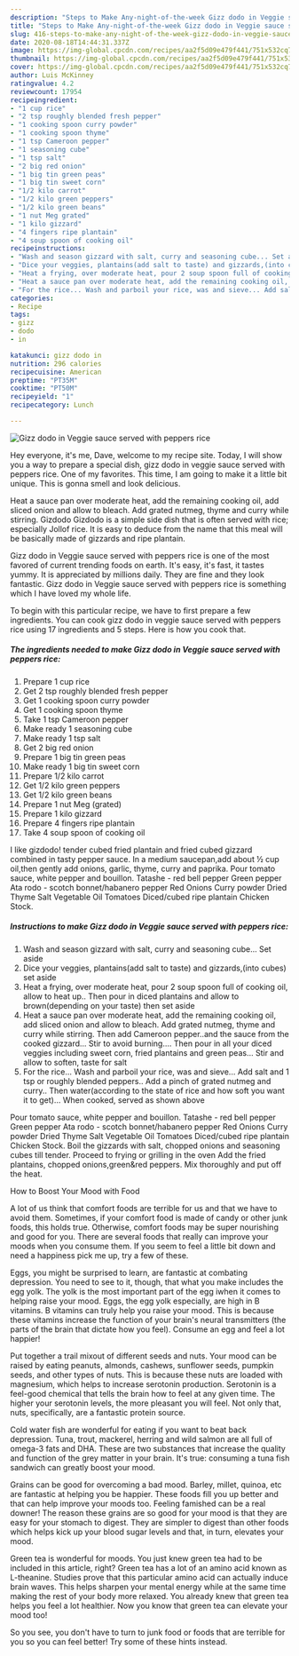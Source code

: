 ```yaml
---
description: "Steps to Make Any-night-of-the-week Gizz dodo in Veggie sauce served with peppers rice"
title: "Steps to Make Any-night-of-the-week Gizz dodo in Veggie sauce served with peppers rice"
slug: 416-steps-to-make-any-night-of-the-week-gizz-dodo-in-veggie-sauce-served-with-peppers-rice
date: 2020-08-18T14:44:31.337Z
image: https://img-global.cpcdn.com/recipes/aa2f5d09e479f441/751x532cq70/gizz-dodo-in-veggie-sauce-served-with-peppers-rice-recipe-main-photo.jpg
thumbnail: https://img-global.cpcdn.com/recipes/aa2f5d09e479f441/751x532cq70/gizz-dodo-in-veggie-sauce-served-with-peppers-rice-recipe-main-photo.jpg
cover: https://img-global.cpcdn.com/recipes/aa2f5d09e479f441/751x532cq70/gizz-dodo-in-veggie-sauce-served-with-peppers-rice-recipe-main-photo.jpg
author: Luis McKinney
ratingvalue: 4.2
reviewcount: 17954
recipeingredient:
- "1 cup rice"
- "2 tsp roughly blended fresh pepper"
- "1 cooking spoon curry powder"
- "1 cooking spoon thyme"
- "1 tsp Cameroon pepper"
- "1 seasoning cube"
- "1 tsp salt"
- "2 big red onion"
- "1 big tin green peas"
- "1 big tin sweet corn"
- "1/2 kilo carrot"
- "1/2 kilo green peppers"
- "1/2 kilo green beans"
- "1 nut Meg grated"
- "1 kilo gizzard"
- "4 fingers ripe plantain"
- "4 soup spoon of cooking oil"
recipeinstructions:
- "Wash and season gizzard with salt, curry and seasoning cube... Set aside"
- "Dice your veggies, plantains(add salt to taste) and gizzards,(into cubes) set aside"
- "Heat a frying, over moderate heat, pour 2 soup spoon full of cooking oil, allow to heat up.. Then pour in diced plantains and allow to brown(depending on your taste) then set aside"
- "Heat a sauce pan over moderate heat, add the remaining cooking oil, add sliced onion and allow to bleach. Add grated nutmeg, thyme and curry while stirring. Then add Cameroon pepper..and the sauce from the cooked gizzard... Stir to avoid burning.... Then pour in all your diced veggies including sweet corn, fried plantains and green peas... Stir and allow to soften, taste for salt"
- "For the rice... Wash and parboil your rice, was and sieve... Add salt and 1 tsp or roughly blended peppers.. Add a pinch of grated nutmeg and curry.. Then water(according to the state of rice and how soft you want it to get)... When cooked, served as shown above"
categories:
- Recipe
tags:
- gizz
- dodo
- in

katakunci: gizz dodo in 
nutrition: 296 calories
recipecuisine: American
preptime: "PT35M"
cooktime: "PT50M"
recipeyield: "1"
recipecategory: Lunch

---
```



![Gizz dodo in Veggie sauce served with peppers rice](https://img-global.cpcdn.com/recipes/aa2f5d09e479f441/751x532cq70/gizz-dodo-in-veggie-sauce-served-with-peppers-rice-recipe-main-photo.jpg)

Hey everyone, it's me, Dave, welcome to my recipe site. Today, I will show you a way to prepare a special dish, gizz dodo in veggie sauce served with peppers rice. One of my favorites. This time, I am going to make it a little bit unique. This is gonna smell and look delicious.

Heat a sauce pan over moderate heat, add the remaining cooking oil, add sliced onion and allow to bleach. Add grated nutmeg, thyme and curry while stirring. Gizdodo Gizdodo is a simple side dish that is often served with rice; especially Jollof rice. It is easy to deduce from the name that this meal will be basically made of gizzards and ripe plantain.

Gizz dodo in Veggie sauce served with peppers rice is one of the most favored of current trending foods on earth. It's easy, it's fast, it tastes yummy. It is appreciated by millions daily. They are fine and they look fantastic. Gizz dodo in Veggie sauce served with peppers rice is something which I have loved my whole life.


To begin with this particular recipe, we have to first prepare a few ingredients. You can cook gizz dodo in veggie sauce served with peppers rice using 17 ingredients and 5 steps. Here is how you cook that.

<!--inarticleads1-->

##### The ingredients needed to make Gizz dodo in Veggie sauce served with peppers rice:

1. Prepare 1 cup rice
1. Get 2 tsp roughly blended fresh pepper
1. Get 1 cooking spoon curry powder
1. Get 1 cooking spoon thyme
1. Take 1 tsp Cameroon pepper
1. Make ready 1 seasoning cube
1. Make ready 1 tsp salt
1. Get 2 big red onion
1. Prepare 1 big tin green peas
1. Make ready 1 big tin sweet corn
1. Prepare 1/2 kilo carrot
1. Get 1/2 kilo green peppers
1. Get 1/2 kilo green beans
1. Prepare 1 nut Meg (grated)
1. Prepare 1 kilo gizzard
1. Prepare 4 fingers ripe plantain
1. Take 4 soup spoon of cooking oil


I like gizdodo! tender cubed fried plantain and fried cubed gizzard combined in tasty pepper sauce. In a medium saucepan,add about ½ cup oil,then gently add onions, garlic, thyme, curry and paprika. Pour tomato sauce, white pepper and bouillon. Tatashe - red bell pepper Green pepper Ata rodo - scotch bonnet/habanero pepper Red Onions Curry powder Dried Thyme Salt Vegetable Oil Tomatoes Diced/cubed ripe plantain Chicken Stock. 

<!--inarticleads2-->

##### Instructions to make Gizz dodo in Veggie sauce served with peppers rice:

1. Wash and season gizzard with salt, curry and seasoning cube... Set aside
1. Dice your veggies, plantains(add salt to taste) and gizzards,(into cubes) set aside
1. Heat a frying, over moderate heat, pour 2 soup spoon full of cooking oil, allow to heat up.. Then pour in diced plantains and allow to brown(depending on your taste) then set aside
1. Heat a sauce pan over moderate heat, add the remaining cooking oil, add sliced onion and allow to bleach. Add grated nutmeg, thyme and curry while stirring. Then add Cameroon pepper..and the sauce from the cooked gizzard... Stir to avoid burning.... Then pour in all your diced veggies including sweet corn, fried plantains and green peas... Stir and allow to soften, taste for salt
1. For the rice... Wash and parboil your rice, was and sieve... Add salt and 1 tsp or roughly blended peppers.. Add a pinch of grated nutmeg and curry.. Then water(according to the state of rice and how soft you want it to get)... When cooked, served as shown above


Pour tomato sauce, white pepper and bouillon. Tatashe - red bell pepper Green pepper Ata rodo - scotch bonnet/habanero pepper Red Onions Curry powder Dried Thyme Salt Vegetable Oil Tomatoes Diced/cubed ripe plantain Chicken Stock. Boil the gizzards with salt, chopped onions and seasoning cubes till tender. Proceed to frying or grilling in the oven Add the fried plantains, chopped onions,green&amp;red peppers. Mix thoroughly and put off the heat. 

How to Boost Your Mood with Food


A lot of us think that comfort foods are terrible for us and that we have to avoid them. Sometimes, if your comfort food is made of candy or other junk foods, this holds true. Otherwise, comfort foods may be super nourishing and good for you. There are several foods that really can improve your moods when you consume them. If you seem to feel a little bit down and need a happiness pick me up, try a few of these.

Eggs, you might be surprised to learn, are fantastic at combating depression. You need to see to it, though, that what you make includes the egg yolk. The yolk is the most important part of the egg iwhen it comes to helping raise your mood. Eggs, the egg yolk especially, are high in B vitamins. B vitamins can truly help you raise your mood. This is because these vitamins increase the function of your brain's neural transmitters (the parts of the brain that dictate how you feel). Consume an egg and feel a lot happier!

Put together a trail mixout of different seeds and nuts. Your mood can be raised by eating peanuts, almonds, cashews, sunflower seeds, pumpkin seeds, and other types of nuts. This is because these nuts are loaded with magnesium, which helps to increase serotonin production. Serotonin is a feel-good chemical that tells the brain how to feel at any given time. The higher your serotonin levels, the more pleasant you will feel. Not only that, nuts, specifically, are a fantastic protein source.

Cold water fish are wonderful for eating if you want to beat back depression. Tuna, trout, mackerel, herring and wild salmon are all full of omega-3 fats and DHA. These are two substances that increase the quality and function of the grey matter in your brain. It's true: consuming a tuna fish sandwich can greatly boost your mood. 

Grains can be good for overcoming a bad mood. Barley, millet, quinoa, etc are fantastic at helping you be happier. These foods fill you up better and that can help improve your moods too. Feeling famished can be a real downer! The reason these grains are so good for your mood is that they are easy for your stomach to digest. They are simpler to digest than other foods which helps kick up your blood sugar levels and that, in turn, elevates your mood.

Green tea is wonderful for moods. You just knew green tea had to be included in this article, right? Green tea has a lot of an amino acid known as L-theanine. Studies prove that this particular amino acid can actually induce brain waves. This helps sharpen your mental energy while at the same time making the rest of your body more relaxed. You already knew that green tea helps you feel a lot healthier. Now you know that green tea can elevate your mood too!

So you see, you don't have to turn to junk food or foods that are terrible for you so you can feel better! Try  some  of  these  hints  instead.

